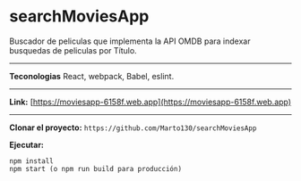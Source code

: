 # searchMoviesApp

Buscador de peliculas que implementa la API OMDB para indexar busquedas de peliculas por Título.
* * *
**Teconologias**
React, webpack, Babel, eslint.
* * *

**Link:** [https://moviesapp-6158f.web.app](https://moviesapp-6158f.web.app)  
* * *

**Clonar el proyecto:**
`https://github.com/Marto130/searchMoviesApp`

**Ejecutar:**
```
npm install
npm start (o npm run build para producción)
```




